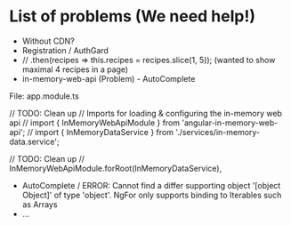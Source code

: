 # List of problems (We need help!)

- Without CDN?
- Registration / AuthGard
- // .then(recipes => this.recipes = recipes.slice(1, 5)); (wanted to show maximal 4 recipes in a page)
- in-memory-web-api (Problem) - AutoComplete

File: app.module.ts

// TODO: Clean up
// Imports for loading & configuring the in-memory web api
// import { InMemoryWebApiModule } from 'angular-in-memory-web-api';
// import { InMemoryDataService } from './services/in-memory-data.service';

// TODO: Clean up
// InMemoryWebApiModule.forRoot(InMemoryDataService),

- AutoComplete / ERROR: Cannot find a differ supporting object '[object Object]' of type 'object'. NgFor only supports binding to Iterables such as Arrays
- ...
